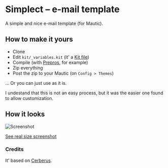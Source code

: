 # Simplect – e-mail template

A simple and nice e-mail template (for Mautic).

## How to make it yours

- Clone
- Edit `kit/_variables.kit` (it' a [Kit file](https://codekitapp.com/help/kit/))
- Compile (with [Prepros](https://prepros.io), for example)
- Zip everything
- Post the zip to your Mautic (on `Config > Themes`)

... Or you can just use as it is.

I undestand that this is not an easy process, but it was the easier one found to allow customization.

## How it looks
![Screenshot](https://raw.githubusercontent.com/hmaesta/simplect-email-template/master/thumbnail.png)

[See real size screenshot](https://raw.githubusercontent.com/hmaesta/simplect-email-template/master/images/simplect-full-preview.png)

### Credits

It' based on [Cerberus](https://github.com/TedGoas/Cerberus).
